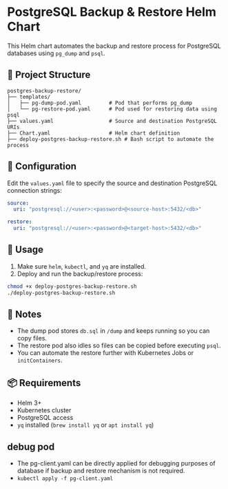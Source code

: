 # PostgreSQL Backup & Restore Helm Chart

This Helm chart automates the backup and restore process for PostgreSQL databases using `pg_dump` and `psql`.

## 📁 Project Structure

```
postgres-backup-restore/
├── templates/
│   ├── pg-dump-pod.yaml         # Pod that performs pg_dump
│   └── pg-restore-pod.yaml      # Pod used for restoring data using psql
├── values.yaml                  # Source and destination PostgreSQL URIs
├── Chart.yaml                   # Helm chart definition
├── deploy-postgres-backup-restore.sh # Bash script to automate the process
```

## 🔧 Configuration

Edit the `values.yaml` file to specify the source and destination PostgreSQL connection strings:

```yaml
source:
  uri: "postgresql://<user>:<password>@<source-host>:5432/<db>"

restore:
  uri: "postgresql://<user>:<password>@<target-host>:5432/<db>"
```

## 🚀 Usage

1. Make sure `helm`, `kubectl`, and `yq` are installed.
2. Deploy and run the backup/restore process:

```bash
chmod +x deploy-postgres-backup-restore.sh
./deploy-postgres-backup-restore.sh
```

## 📝 Notes

- The dump pod stores `db.sql` in `/dump` and keeps running so you can copy files.
- The restore pod also idles so files can be copied before executing `psql`.
- You can automate the restore further with Kubernetes Jobs or `initContainers`.

## 📦 Requirements

- Helm 3+
- Kubernetes cluster
- PostgreSQL access
- `yq` installed (`brew install yq` or `apt install yq`)

## debug pod
- The pg-client.yaml can be directly applied for debugging purposes of database if backup and restore mechanism is not required. 
- `kubectl apply -f pg-client.yaml`

